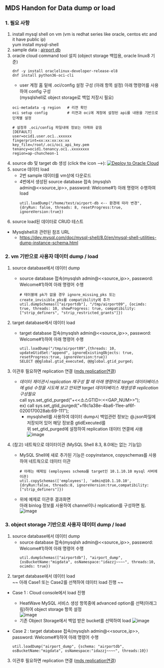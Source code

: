 ## MDS Handon for Data dump or load

### 1. 필요 사항
1. install mysql shell on vm (vm is redhat series like oracle, centos etc and it have public ip)    
   yum install mysql-shell
2. sample data : [airport db](https://downloads.mysql.com/docs/airport-db.tar.gz)
3. oracle cloud command tool 설치 (object storage 백업용, oracle linux8 기준)
   ```
   dnf -y install oraclelinux-developer-release-el8
   dnf install python36-oci-cli
   ```
   - user 계정 홈 밑에 .oci/config 설정 구성 (아래 항목 설정)
   아래 명령어를 사용하여 config 구성    
   (mysqlshell로 object storage로 백업 저장시 필요)   
   ```
   oci-metadata -g region   # 리젼 확인
   oci setup config         # 리젼과 oci에 계정에 설정된 api를 내용을 기반으로 단계별 설정

   # 설정후 .oci/config 파일내에 정보는 아래와 같음 
   [DEFAULT]
   user=ocid1.user.oc1..xxxxxx
   fingerprint=xx:xx:xx:xx:xx
   key_file=/root/.oci/oci_api_key.pem
   tenancy=ocid1.tenancy.oc1..xxxxxxxx
   region=ap-chuncheon-1
   ```
4. source db 및 target db 생성 (click the icon -->): [![Deploy to Oracle Cloud](https://oci-resourcemanager-plugin.plugins.oci.oraclecloud.com/latest/deploy-to-oracle-cloud.svg)](https://cloud.oracle.com/resourcemanager/stacks/create?zipUrl=https://github.com/khkwon01/oci-mysql-config/archive/refs/tags/mds-provision-3.7.zip)
5. source 데이터 load
   - 2번 sample 데이터를 vm상에 다운로드  
   - 4번에서 생성된 source database 접속 (mysqlsh admin@<<source_ip>>, password: Welcome#1) 아래 명령어 수행하여 load
     ```   
     util.loadDump("/home/test/airport-db <-- 환경에 따라 변경", {dryRun: false, threads: 8, resetProgress:true, ignoreVersion:true})
     ```
6. source load된 데이터로 CRUD 테스트
* Mysqlshell과 관련된 참조 URL
   - https://dev.mysql.com/doc/mysql-shell/8.0/en/mysql-shell-utilities-dump-instance-schema.html
     
### 2. vm 기반으로 사용자 데이터 dump / load 
1. source database에서 데이터 dump
   - source database 접속(mysqlsh admin@<<source_ip>>, password: Welcome#1)하여 아래 명령어 수행
     ```
     # 테이블에 pk가 없을 경우 ignore_missing_pks 또는 create_invisible_pks를 compatibility에 추가
     util.dumpSchemas(["airportdb"], "/tmp/airport09", {ocimds: true, threads: 10, showProgress: true, compatibility: ["strip_definers", "strip_restricted_grants"]})  
     ```
2. target database에서 데이터 load  
   - target database 접속(mysqlsh admin@<<source_ip>>, password: Welcome#1)하여 아래 명령어 수행
     ```
     util.loadDump("/tmp/airport09",{threads: 10, updateGtidSet:"append", ignoreExistingObjects: true, resetProgress:true, ignoreVersion:true})
     SELECT @@global.gtid_executed, @@global.gtid_purged;
     ```
3. 이관후 필요하면 replication 연결 ([mds replication연결](https://github.com/khkwon01/mig_db/blob/main/handon/mds_replication_handon.md))
   * *데이터 재이관시 replication 재구성 할 때 아래 명령어로 target 데이터베이스에 gtid 수정을 시도해 보고 안되면 target 데이터베이스 재생성후 replication 구성필요*    
     call sys.set_gtid_purged("+<<소스GTID>:<<GAP_NUM>>");    
     ex) call sys.set_gtid_purged("+f8c1a38e-4ba6-11ee-af6f-0200170028ab:69-111");
     * mysqlshell를 사용하여 데이터 dump시 백업관련 정보는 @.json파일에 저장되어 있어 해당 정보중 gtidExecuted를    
       위 set_gtid_purged에 설정하여 replication 데이터 연결에 사용
       ![image](https://github.com/khkwon01/mig_db/assets/8789421/447d8d42-1245-4ac0-8536-48abcbcd1f94)

4. (참고) 네트웍으로 데이터이관 (MySQL Shell 8.3, 8.0에는 없는 기능임)
   - MySQL Shell에 새로 추가된 기능은 copyinstance, copyschemas를 사용하여 네트웍으로 데이터 이관
     ```
     # 아래는 예제임 (employees schema를 target인 10.1.10.10 mysql 서버에 이관)
     util.copySchemas(['employees'], 'admin@10.1.10.10', {dryRun:false, threads:8, ignoreVersion:true,compatibility: ["strip_definers"]})
     ```
   - 위에 예제로 이관후 결과화면   
     아래 binlog 정보를 사용하여 channel이나 replication를 구성하면 됨.
     ![image](https://github.com/khkwon01/mig_db/assets/8789421/ea94f478-1c45-46a9-8674-c96ff9765997)


### 3. object storage 기반으로 사용자 데이터 dump / load
1. source database에서 데이터 dump
   - source database 접속(mysqlsh admin@<<source_ip>>, password: Welcome#1)하여 아래 명령어 수행
     ```
     util.dumpSchemas(["airportdb"], "airport_dump", {osBucketName:"migdata", osNamespace:"idazzj~~~~", threads:10, ocimds: true})
     ```
2. target database에서 데이터 load   
  ~~ 아래 Case1 또는 Case2를 선책하여 데이터 load 진행 ~~
  - Case 1 : Cloud console에서 load 진행
    * HeatWave MySQL 서비스 생성 항목중에 advanced option를 선택(아래그림)하여 object storage 항목 설정   
      ![image](https://github.com/khkwon01/mig_db/assets/8789421/6e4fa247-19ad-4c86-9d20-67373d6d9007)
    * 기존 Object Storage에서 백업 받은 bucket를 선택하여 load
      ![image](https://github.com/khkwon01/mig_db/assets/8789421/c907a811-726f-4fe0-9b54-0d6a60faba75)

  - Case 2 : target database 접속(mysqlsh admin@<<source_ip>>, password: Welcome#1)하여 아래 명령어 수행
    ```
    util.loadDump("airport_dump", {schema: "airportdb", osBucketName:"migdata", osNamespace:"idazzj~~~~", threads:10})
    ``` 
3. 이관후 필요하면 replication 연결 ([mds replication연결](https://github.com/khkwon01/mig_db/blob/main/handon/mds_replication_handon.md))
